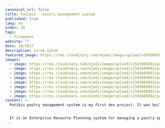 ```yaml
---
canonical_url: false
title: Patibis - pastry management system
published: true
lang: en
order: 10
tags:
  - Filemaker
website: ""
date: 10/2017
description: Lorem ipsum
featured_image: https://res.cloudinary.com/mjedi/image/upload/v1593605891/portfolio/patibis1.png
images:
  - image: https://res.cloudinary.com/mjedi/image/upload/v1593605891/portfolio/patibis1.png
  - image: https://res.cloudinary.com/mjedi/image/upload/v1593605891/portfolio/patibis2.png
  - image: https://res.cloudinary.com/mjedi/image/upload/v1593605892/portfolio/patibis3.png
  - image: https://res.cloudinary.com/mjedi/image/upload/v1593605892/portfolio/patibis4.png
  - image: https://res.cloudinary.com/mjedi/image/upload/v1593605893/portfolio/patibis5.png
  - image: https://res.cloudinary.com/mjedi/image/upload/v1593605893/portfolio/patibis6.png
  - image: https://res.cloudinary.com/mjedi/image/upload/v1593605891/portfolio/patibis8.png
  - image: https://res.cloudinary.com/mjedi/image/upload/v1593605892/portfolio/patibis9.png
content: >-
  Patibis pastry management system is my first dev project. It was built using the DBMS platform Filemaker Pro.


  It is an Enterprise Resource Planning system for managing a pastry operation. It handles recipes (bill of materials), costing, purchasing management, sales management (quotes, invoices and payments), production tracking, inventory management, customer management and provides detailed sales reports.
---
```

